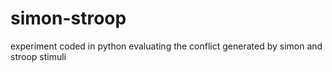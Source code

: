 # simon-stroop
experiment coded in python evaluating the conflict generated by simon and stroop stimuli
